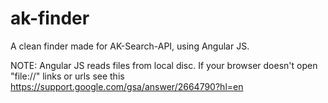 ak-finder
=========

A clean finder made for AK-Search-API, using Angular JS. 

NOTE:
Angular JS reads files from local disc.
If your browser doesn't open "file://" links or urls see this
https://support.google.com/gsa/answer/2664790?hl=en